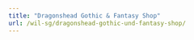 ```yaml
---
title: "Dragonshead Gothic & Fantasy Shop"
url: /wil-sg/dragonshead-gothic-und-fantasy-shop/
---
```

